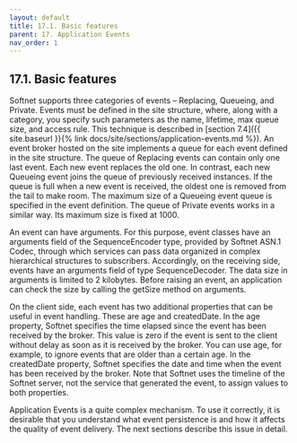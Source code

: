 ```yaml
---
layout: default
title: 17.1. Basic features
parent: 17. Application Events
nav_order: 1
---
```


## 17.1. Basic features

Softnet supports three categories of events – Replacing, Queueing, and Private. Events must be defined in the site structure, where, along with a category, you specify such parameters as the name, lifetime, max queue size, and access rule. This technique is described in [section 7.4]({{ site.baseurl }}{% link docs/site/sections/application-events.md %}). An event broker hosted on the site implements a queue for each event defined in the site structure. The queue of Replacing events can contain only one last event. Each new event replaces the old one. In contrast, each new Queueing event joins the queue of previously received instances. If the queue is full when a new event is received, the oldest one is removed from the tail to make room. The maximum size of a Queueing event queue is specified in the event definition. The queue of Private events works in a similar way. Its maximum size is fixed at 1000.  

An event can have arguments. For this purpose, event classes have an arguments field of the <span class="datatype">SequenceEncoder</span> type, provided by Softnet ASN.1 Codec, through which services can pass data organized in complex hierarchical structures to subscribers. Accordingly, on the receiving side, events have an arguments field of type <span class="datatype">SequenceDecoder</span>. The data size in arguments is limited to 2 kilobytes. Before raising an event, an application can check the size by calling the <span class="method">getSize</span> method on arguments.  

On the client side, each event has two additional properties that can be useful in event handling. These are <span class="field">age</span> and <span class="field">createdDate</span>. In the <span class="field">age</span> property, Softnet specifies the time elapsed since the event has been received by the broker. This value is zero if the event is sent to the client without delay as soon as it is received by the broker. You can use <span class="field">age</span>, for example, to ignore events that are older than a certain age. In the <span class="field">createdDate</span> property, Softnet specifies the date and time when the event has been received by the broker. Note that Softnet uses the timeline of the Softnet server, not the service that generated the event, to assign values to both properties.  

Application Events is a quite complex mechanism. To use it correctly, it is desirable that you understand what event persistence is and how it affects the quality of event delivery. The next sections describe this issue in detail.
